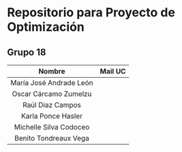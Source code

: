 # Repositorio  para Proyecto de Optimización

## Grupo 18

| Nombre | Mail UC |
| :-: | :-: |
| María José Andrade León |
| Oscar Cárcamo Zumelzu |
| Raúl Diaz Campos |
| Karla Ponce Hasler |
| Michelle Silva Codoceo |
| Benito Tondreaux Vega |

